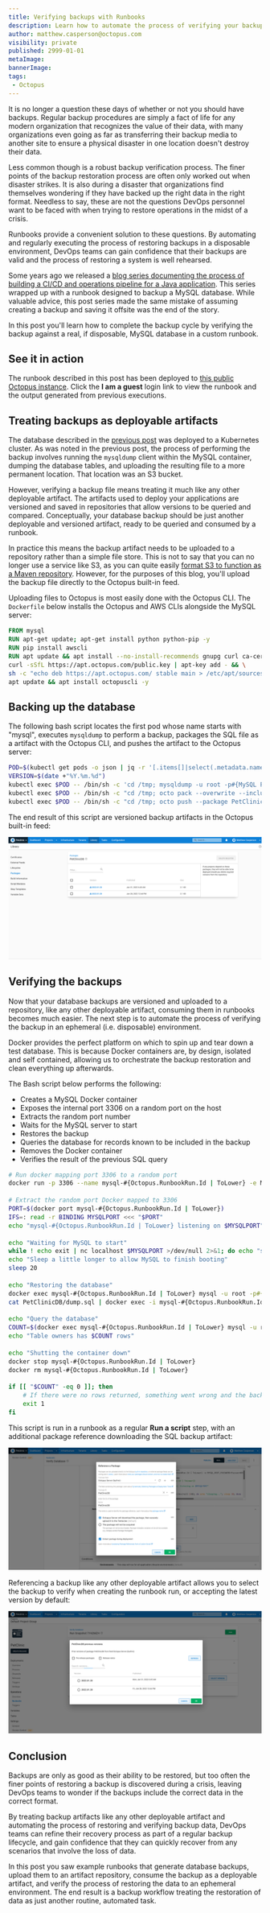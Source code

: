 ```yaml
---
title: Verifying backups with Runbooks
description: Learn how to automate the process of verifying your backups using a custom runbook
author: matthew.casperson@octopus.com
visibility: private
published: 2999-01-01
metaImage: 
bannerImage: 
tags:
 - Octopus
---
```


It is no longer a question these days of whether or not you should have backups. Regular backup procedures are simply a fact of life for any modern organization that recognizes the value of their data, with many organizations even going as far as transferring their backup media to another site to ensure a physical disaster in one location doesn't destroy their data.

Less common though is a robust backup verification process. The finer points of the backup restoration process are often only worked out when disaster strikes. It is also during a disaster that organizations find themselves wondering if they have backed up the right data in the right format. Needless to say, these are not the questions DevOps personnel want to be faced with when trying to restore operations in the midst of a crisis.

Runbooks provide a convenient solution to these questions. By automating and regularly executing the process of restoring backups in a disposable environment, DevOps teams can gain confidence that their backups are valid and the process of restoring a system is well rehearsed.

Some years ago we released a [blog series documenting the process of building a CI/CD and operations pipeline for a Java application](https://octopus.com/blog/java-ci-cd-co/from-jar-to-docker). This series wrapped up with a runbook designed to backup a MySQL database. While valuable advice, this post series made the same mistake of assuming creating a backup and saving it offsite was the end of the story.

In this post you'll learn how to complete the backup cycle by verifying the backup against a real, if disposable, MySQL database in a custom runbook.

## See it in action

The runbook described in this post has been deployed to [this public Octopus instance](https://tenpillars.octopus.app/app#/Spaces-62/projects/petclinic/operations/runbooks/Runbooks-126/overview). Click the **I am a guest** login link to view the runbook and the output generated from previous executions.

## Treating backups as deployable artifacts

The database described in the [previous post](https://octopus.com/blog/java-ci-cd-co/from-cd-to-co) was deployed to a Kubernetes cluster. As was noted in the previous post, the process of performing the backup involves running the `mysqldump` client within the MySQL container, dumping the database tables, and uploading the resulting file to a more permanent location. That location was an S3 bucket.

However, verifying a backup file means treating it much like any other deployable artifact. The artifacts used to deploy your applications are versioned and saved in repositories that allow versions to be queried and compared. Conceptually, your database backup should be just another deployable and versioned artifact, ready to be queried and consumed by a runbook.

In practice this means the backup artifact needs to be uploaded to a repository rather than a simple file store. This is not to say that you can no longer use a service like S3, as you can quite easily [format S3 to function as a Maven repository](https://octopus.com/blog/hosting-maven-in-s3). However, for the purposes of this blog, you'll upload the backup file directly to the Octopus built-in feed.

Uploading files to Octopus is most easily done with the Octopus CLI. The `Dockerfile` below installs the Octopus and AWS CLIs alongside the MySQL server:

```Dockerfile
FROM mysql
RUN apt-get update; apt-get install python python-pip -y
RUN pip install awscli
RUN apt update && apt install --no-install-recommends gnupg curl ca-certificates apt-transport-https -y && \
curl -sSfL https://apt.octopus.com/public.key | apt-key add - && \
sh -c "echo deb https://apt.octopus.com/ stable main > /etc/apt/sources.list.d/octopus.com.list" && \
apt update && apt install octopuscli -y
```

## Backing up the database

The following bash script locates the first pod whose name starts with "mysql", executes `mysqldump` to perform a backup, packages the SQL file as a artifact with the Octopus CLI, and pushes the artifact to the Octopus server:

```bash
POD=$(kubectl get pods -o json | jq -r '[.items[]|select(.metadata.name | startswith("mysql"))][0].metadata.name')
VERSION=$(date +"%Y.%m.%d")
kubectl exec $POD -- /bin/sh -c 'cd /tmp; mysqldump -u root -p#{MySQL Password} petclinic > dump.sql 2> /dev/null'
kubectl exec $POD -- /bin/sh -c "cd /tmp; octo pack --overwrite --include dump.sql --id PetClinicDB --version ${VERSION} --format zip"
kubectl exec $POD -- /bin/sh -c "cd /tmp; octo push --package PetClinicDB.${VERSION}.zip --overwrite-mode OverwriteExisting --server https://tenpillars.octopus.app --apiKey #{Octopus API Key} --space #{Octopus.Space.Name}"
```

The end result of this script are versioned backup artifacts in the Octopus built-in feed:

![SQL backup artifacts](sql-backup-artifacts.png "width=500")

## Verifying the backups

Now that your database backups are versioned and uploaded to a repository, like any other deployable artifact, consuming them in runbooks becomes much easier. The next step is to automate the process of verifying the backup in an ephemeral (i.e. disposable) environment.

Docker provides the perfect platform on which to spin up and tear down a test database. This is because Docker containers are, by design, isolated and self contained, allowing us to orchestrate the backup restoration and clean everything up afterwards.

The Bash script below performs the following:

* Creates a MySQL Docker container
* Exposes the internal port 3306 on a random port on the host
* Extracts the random port number
* Waits for the MySQL server to start
* Restores the backup
* Queries the database for records known to be included in the backup
* Removes the Docker container
* Verifies the result of the previous SQL query

```bash
# Run docker mapping port 3306 to a random port
docker run -p 3306 --name mysql-#{Octopus.RunbookRun.Id | ToLower} -e MYSQL_ROOT_PASSWORD=Password01! -d mysql

# Extract the random port Docker mapped to 3306
PORT=$(docker port mysql-#{Octopus.RunbookRun.Id | ToLower})
IFS=: read -r BINDING MYSQLPORT <<< "$PORT"
echo "mysql-#{Octopus.RunbookRun.Id | ToLower} listening on $MYSQLPORT"

echo "Waiting for MySQL to start"
while ! echo exit | nc localhost $MYSQLPORT >/dev/null 2>&1; do echo "sleeping..."; sleep 10; done
echo "Sleep a little longer to allow MySQL to finish booting"
sleep 20

echo "Restoring the database"
docker exec mysql-#{Octopus.RunbookRun.Id | ToLower} mysql -u root -p#{MySQL Password} -e "CREATE DATABASE petclinic;" 2>/dev/null
cat PetClinicDB/dump.sql | docker exec -i mysql-#{Octopus.RunbookRun.Id | ToLower} /usr/bin/mysql -u root -p#{MySQL Password} petclinic 2>/dev/null

echo "Query the database"
COUNT=$(docker exec mysql-#{Octopus.RunbookRun.Id | ToLower} mysql -u root -p#{MySQL Password} petclinic -s -e "select count(*) from owners;" 2>/dev/null)
echo "Table owners has $COUNT rows"

echo "Shutting the container down"
docker stop mysql-#{Octopus.RunbookRun.Id | ToLower}
docker rm mysql-#{Octopus.RunbookRun.Id | ToLower}

if [[ "$COUNT" -eq 0 ]]; then
    # If there were no rows returned, something went wrong and the backup is not valid
    exit 1
fi
```

This script is run in a runbook as a regular **Run a script** step, with an additional package reference downloading the SQL backup artifact:

![Additional package reference](additional-package-reference.png "width=500")

Referencing a backup like any other deployable artifact allows you to select the backup to verify when creating the runbook run, or accepting the latest version by default:

![Selecting the package](selecting-package.png "width=500")

## Conclusion

Backups are only as good as their ability to be restored, but too often the finer points of restoring a backup is discovered during a crisis, leaving DevOps teams to wonder if the backups include the correct data in the correct format.

By treating backup artifacts like any other deployable artifact and automating the process of restoring and verifying backup data, DevOps teams can refine their recovery process as part of a regular backup lifecycle, and gain confidence that they can quickly recover from any scenarios that involve the loss of data.

In this post you saw example runbooks that generate database backups, upload them to an artifact repository, consume the backup as a deployable artifact, and verify the process of restoring the data to an ephemeral environment. The end result is a backup workflow treating the restoration of data as just another routine, automated task.